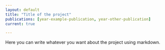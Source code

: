 ```yaml
---
layout: default
title: "Title of the project"
publications: [year-example-publication, year-other-publication]
current: true

---
```

Here you can write whatever you want about the project using markdown.
